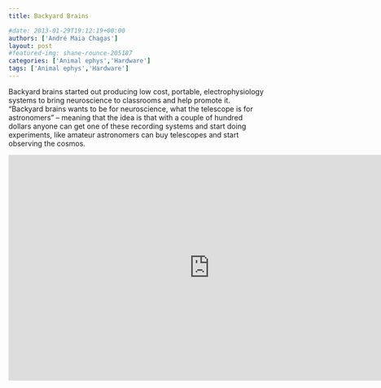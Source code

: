 ```yaml
---
title: Backyard Brains

#date: 2013-01-29T19:12:19+00:00
authors: ['André Maia Chagas']
layout: post
#featured-img: shane-rounce-205187
categories: ['Animal ephys','Hardware']
tags: ['Animal ephys','Hardware']
---
```



Backyard brains started out producing low cost, portable, electrophysiology systems to bring neuroscience to classrooms and help promote it. “Backyard brains wants to be for neuroscience, what the telescope is for astronomers” – meaning that the idea is that with a couple of hundred dollars anyone can get one of these recording systems and start doing experiments, like amateur astronomers can buy telescopes and start observing the cosmos.



<iframe width="790" height="444" src="https://www.youtube.com/embed/-mKen7tCDCs" frameborder="0" allow="accelerometer; autoplay; encrypted-media; gyroscope; picture-in-picture" allowfullscreen></iframe>
